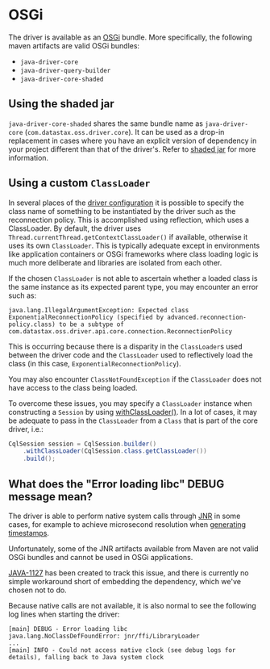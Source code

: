# OSGi

The driver is available as an [OSGi] bundle.  More specifically, the following maven artifacts are valid OSGi bundles:

- `java-driver-core`
- `java-driver-query-builder`
- `java-driver-core-shaded`

## Using the shaded jar

`java-driver-core-shaded` shares the same bundle name as `java-driver-core` (`com.datastax.oss.driver.core`).  It can
be used as a drop-in replacement in cases where you have an explicit version of dependency in your project different
than that of the driver's.  Refer to [shaded jar](../core/shaded_jar/) for more information.

## Using a custom `ClassLoader`

In several places of the [driver configuration] it is possible to specify the class name of something to be
instantiated by the driver such as the reconnection policy. This is accomplished using reflection, which uses a
ClassLoader.  By default, the driver uses `Thread.currentThread.getContextClassLoader()` if available,
otherwise it uses its own `ClassLoader`.  This is typically adequate except in environments like application containers
or OSGi frameworks where class loading logic is much more deliberate and libraries are isolated from each other.

If the chosen `ClassLoader` is not able to ascertain whether a loaded class is the same instance as its expected parent
type, you may encounter an error such as:

    java.lang.IllegalArgumentException: Expected class ExponentialReconnectionPolicy (specified by advanced.reconnection-policy.class) to be a subtype of com.datastax.oss.driver.api.core.connection.ReconnectionPolicy

This is occurring because there is a disparity in the `ClassLoader`s used between the driver code and the `ClassLoader`
used to reflectively load the class (in this case, `ExponentialReconnectionPolicy`).

You may also encounter `ClassNotFoundException` if the `ClassLoader` does not have access to the class being loaded.

To overcome these issues, you may specify a `ClassLoader` instance when constructing a `Session` by using
[withClassLoader()].   In a lot of cases, it may be adequate to pass in the `ClassLoader` from a `Class` that is
part of the core driver, i.e.:

```java
CqlSession session = CqlSession.builder()
    .withClassLoader(CqlSession.class.getClassLoader())
    .build();
```

## What does the "Error loading libc" DEBUG message mean?

The driver is able to perform native system calls through [JNR] in some cases, for example to achieve microsecond
resolution when [generating timestamps](../core/query_timestamps/).

Unfortunately, some of the JNR artifacts available from Maven are not valid OSGi bundles and cannot be used in
OSGi applications.

[JAVA-1127] has been created to track this issue, and there is currently no simple workaround short of embedding
the dependency, which we've chosen not to do.

Because native calls are not available, it is also normal to see the following log lines when starting the driver:

    [main] DEBUG - Error loading libc
    java.lang.NoClassDefFoundError: jnr/ffi/LibraryLoader
    ...
    [main] INFO - Could not access native clock (see debug logs for details), falling back to Java system clock


[driver configuration]: ../core/configuration
[OSGi]:https://www.osgi.org
[JNR]: https://github.com/jnr/jnr-ffi
[withClassLoader()]: https://docs.datastax.com/en/drivers/java/4.0/com/datastax/oss/driver/api/core/session/SessionBuilder.html#withClassLoader-java.lang.ClassLoader-
[JAVA-1127]:https://datastax-oss.atlassian.net/browse/JAVA-1127